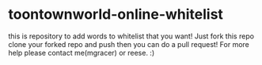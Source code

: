 # toontownworld-online-whitelist
this is repository to add words to whitelist that you want!
Just fork this repo clone your forked repo and push then you can do a pull request!
For more help please contact me(mgracer) or reese.  :)

